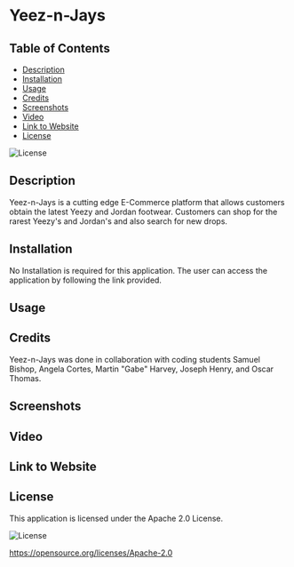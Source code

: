 # Yeez-n-Jays

## Table of Contents

* [Description](#description)
* [Installation](#installation)
* [Usage](#usage)
* [Credits](#credits)
* [Screenshots](#screenshots)
* [Video](#video)
* [Link to Website](#link-to-website)
* [License](#license)

![License](https://img.shields.io/badge/License-Apache_2.0-blue.svg)

## Description 

Yeez-n-Jays is a cutting edge E-Commerce platform that allows customers obtain the latest Yeezy and Jordan footwear. Customers can shop for the rarest Yeezy's and Jordan's and also search for new drops.

## Installation

No Installation is required for this application. The user can access the application by following the link provided.

## Usage

## Credits

Yeez-n-Jays was done in collaboration with coding students Samuel Bishop, Angela Cortes, Martin "Gabe" Harvey, Joseph Henry, and Oscar Thomas.

## Screenshots

## Video

## Link to Website

## License

This application is licensed under the Apache 2.0 License.

![License](https://img.shields.io/badge/License-Apache_2.0-blue.svg)

https://opensource.org/licenses/Apache-2.0